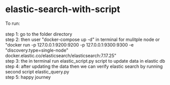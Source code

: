 # elastic-search-with-script


To run: <br><br>
step 1: go to the folder directory <br>
step 2: then user "docker-compose up -d" in terminal for mulitple node or "docker run -p 127.0.0.1:9200:9200 -p 127.0.0.1:9300:9300 -e "discovery.type=single-node" docker.elastic.co/elasticsearch/elasticsearch:7.17.25"<br>
step 3: the in terminal run elastic_script.py script to update data in elastic db<br>
step 4: after updating the data then we can verify elastic search by running second script elastic_query.py<br>
step 5: happy journey
